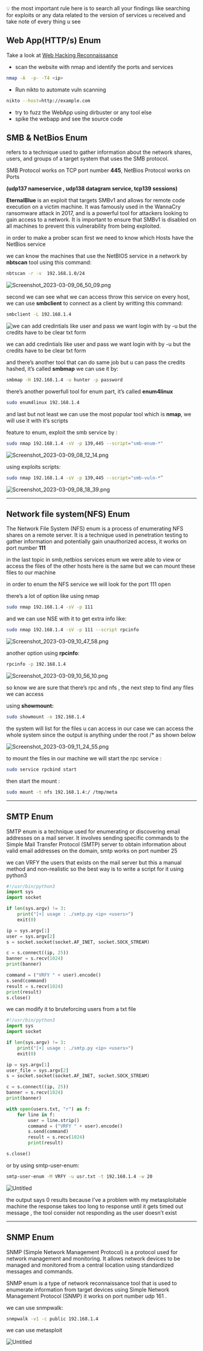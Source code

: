 
<aside>
💡 the most important rule here is to search all your findings like searching for exploits or any data related to the version of services u received and take note of every thing u see

</aside>

## Web App(HTTP/s) Enum

Take a look at [Web Hacking Reconnaissance](../Web%20AppSec/Web%20Hacking%20Reconnaissance.md)
- scan the website with nmap and identify the ports and services

```bash
nmap -A  -p- -T4 <ip> 
```

- Run nikto to automate vuln scanning

```bash
nikto --host=http://example.com
```

- try to fuzz the WebApp using dirbuster or any tool else
- spike the webapp and see the source code

## **SMB & NetBios Enum**

refers to a technique used to gather information about the network shares, users, and groups of a target system that uses the SMB protocol.

SMB Protocol works on TCP port number **445**, NetBios Protocol works on Ports

**(udp137 nameservice , udp138 datagram service, tcp139 sessions)**

**EternalBlue** is an exploit that targets SMBv1 and allows for remote code execution on a victim machine. It was famously used in the WannaCry ransomware attack in 2017, and is a powerful tool for attackers looking to gain access to a network. It is important to ensure that SMBv1 is disabled on all machines to prevent this vulnerability from being exploited.

in order to make a prober scan first we need to know which Hosts have the NetBios service 

we can know the machines that use the NetBIOS service in a network by **nbtscan** tool using this command: 

```bash
nbtscan -r -v  192.168.1.0/24
```

![Screenshot_2023-03-09_06_50_09.png](../Media/network-pentesting/Scanning%20&%20Enumeration%201a3fdd891f7e4805a13abfadde84bdd2/Screenshot_2023-03-09_06_50_09.png)

second we can see what we can access throw this service on every host, we can use **smbclient** to connect as a client by writting this command: 

```bash
smbclient -L 192.168.1.4
```

![we can add credintials like user and pass we want login with by -u but the credits have to be clear txt form](../Media/network-pentesting/Scanning%20&%20Enumeration%201a3fdd891f7e4805a13abfadde84bdd2/Screenshot_2023-03-09_06_47_45.png)

we can add credintials like user and pass we want login with by -u but the credits have to be clear txt form

and there’s another tool that can do same job but u can pass the credits hashed, it’s called **smbmap** we can use it by:

```bash
smbmap -H 192.168.1.4 -u hunter -p password
```

there’s another powerfull tool for enum part, it’s called **enum4linux**

```bash
sudo enum4linux 192.168.1.4 
```

and last but not least we can use the most popular tool which is **nmap**, we will use it with it’s scripts 

feature to enum, exploit the smb service by :

```bash
sudo nmap 192.168.1.4 -sV -p 139,445 --script="smb-enum-*"
```

![Screenshot_2023-03-09_08_12_14.png](../Media/network-pentesting/Scanning%20&%20Enumeration%201a3fdd891f7e4805a13abfadde84bdd2/Screenshot_2023-03-09_08_12_14.png)

using exploits scripts:

```bash
sudo nmap 192.168.1.4 -sV -p 139,445 --script="smb-vuln-*”
```

![Screenshot_2023-03-09_08_18_39.png](../Media/network-pentesting/Scanning%20&%20Enumeration%201a3fdd891f7e4805a13abfadde84bdd2/Screenshot_2023-03-09_08_18_39.png)

---

## **Network file system(NFS) Enum**

The Network File System (NFS) enum is a process of enumerating NFS shares on a remote server. It is a technique used in penetration testing to gather information and potentially gain unauthorized access, it works on port number **111**

in the last topic in smb,netbios services enum we were able to view or access the files of the other hosts here is the same but we can mount these files to our machine

in order to enum the NFS service we will look for the port 111 open 

there’s a lot of option like using nmap 

```bash
sudo nmap 192.168.1.4 -sV -p 111
```

and we can use NSE with it to get extra info like:

```bash
sudo nmap 192.168.1.4 -sV -p 111 --script rpcinfo
```

![Screenshot_2023-03-09_10_47_58.png](../Media/network-pentesting/Scanning%20&%20Enumeration%201a3fdd891f7e4805a13abfadde84bdd2/Screenshot_2023-03-09_10_47_58.png)

another option using **rpcinfo**:

```bash
rpcinfo -p 192.168.1.4
```

![Screenshot_2023-03-09_10_56_10.png](../Media/network-pentesting/Scanning%20&%20Enumeration%201a3fdd891f7e4805a13abfadde84bdd2/Screenshot_2023-03-09_10_56_10.png)

so know we are sure that there’s rpc and nfs , the next step to find any files we can access

using **showmount:**

```bash
sudo showmount -e 192.168.1.4
```

the system will list for the files u can access in our case we can access the whole system since the output is anything under the root /* as shown below

![Screenshot_2023-03-09_11_24_55.png](../Media/network-pentesting/Scanning%20&%20Enumeration%201a3fdd891f7e4805a13abfadde84bdd2/Screenshot_2023-03-09_11_24_55.png)

to mount the files in our machine we will start the rpc service :

```bash
sudo service rpcbind start
```

then start the mount :

```bash
sudo mount -t nfs 192.168.1.4:/ /tmp/meta
```

---

## **SMTP Enum**

SMTP enum is a technique used for enumerating or discovering email addresses on a mail server. It involves sending specific commands to the Simple Mail Transfer Protocol (SMTP) server to obtain information about valid email addresses on the domain, smtp works on port number 25

we can VRFY the users that exists on the mail server but this a manual method and non-realistic so the best way is to write a script for it using python3

```python
#!/usr/bin/python3
import sys
import socket

if len(sys.argv) != 3:
    print("[+] usage : ./smtp.py <ip> <users>")
    exit(0)

ip = sys.argv[1]
user = sys.argv[2]
s = socket.socket(socket.AF_INET, socket.SOCK_STREAM)

c = s.connect((ip, 25))
banner = s.recv(1024)
print(banner)

command = ("VRFY " + user).encode()
s.send(command)
result = s.recv(1024)
print(result)
s.close()
```

we can modify it to bruteforcing users from a txt file 

```python
#!/usr/bin/python3
import sys
import socket

if len(sys.argv) != 3:
    print("[+] usage : ./smtp.py <ip> <users>")
    exit(0)

ip = sys.argv[1]
user_file = sys.argv[2]
s = socket.socket(socket.AF_INET, socket.SOCK_STREAM)

c = s.connect((ip, 25))
banner = s.recv(1024)
print(banner)

with open(users.txt, "r") as f:
    for line in f:
        user = line.strip()
        command = ("VRFY " + user).encode()
        s.send(command)
        result = s.recv(1024)
        print(result)

s.close()
```

or by using smtp-user-enum:

```bash
smtp-user-enum -M VRFY -u usr.txt -t 192.168.1.4 -w 20
```

![Untitled](../Media/network-pentesting/Scanning%20&%20Enumeration%201a3fdd891f7e4805a13abfadde84bdd2/Untitled.png)

the output says 0 results because I’ve a problem with my metasploitable machine the response takes too long to response until it gets timed out message , the tool consider not responding as the user doesn’t exist

---

## **SNMP Enum**

SNMP (Simple Network Management Protocol) is a protocol used for network management and monitoring. It allows network devices to be managed and monitored from a central location using standardized messages and commands.

SNMP enum is a type of network reconnaissance tool that is used to enumerate information from target devices using Simple Network Management Protocol (SNMP) it works on port number      udp 161 .

we can use snmpwalk: 

```bash
snmpwalk -v1 -c public 192.168.1.4
```

we can use metasploit

![Untitled](../Media/network-pentesting/Scanning%20&%20Enumeration%201a3fdd891f7e4805a13abfadde84bdd2/Untitled%201.png)